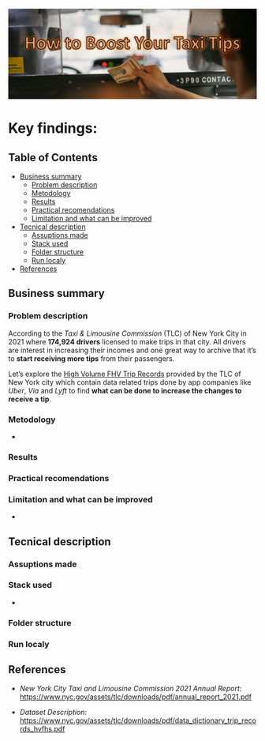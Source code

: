
![Picture by Tim Samuel](assets/banner.png)

# Key findings:

## Table of Contents

- [Business summary](#business-summary)
  - [Problem description](#problem-description)
  - [Metodology](#metodology)
  - [Results](#results)
  - [Practical recomendations](#practical-recomendations)
  - [Limitation and what can be
    improved](#limitation-and-what%20can-be-improved)
- [Tecnical description](#tecnical-description)
  - [Assuptions made](#assuptions-made)
  - [Stack used](#stack-used)
  - [Folder structure](#folder-structure)
  - [Run localy](#run-localy)
- [References](#references)

## Business summary

### Problem description

According to the *Taxi & Limousine Commission* (TLC) of New York City in
2021 where **174,924 drivers** licensed to make trips in that city. All
drivers are interest in increasing their incomes and one great way to
archive that it’s to **start receiving more tips** from their
passengers.

Let’s explore the [High Volume FHV Trip
Records](https://www.nyc.gov/site/tlc/about/tlc-trip-record-data.page)
provided by the TLC of New York city which contain data related trips
done by app companies like *Uber*, *Via* and *Lyft* to find **what can
be done to increase the changes to receive a tip**.

### Metodology

- 

### Results

### Practical recomendations

### Limitation and what can be improved

- 

## Tecnical description

### Assuptions made

### Stack used

- 

### Folder structure

### Run localy

## References

- *New York City Taxi and Limousine Commission 2021 Annual Report*:
  https://www.nyc.gov/assets/tlc/downloads/pdf/annual_report_2021.pdf

- *Dataset Description*: https://www.nyc.gov/assets/tlc/downloads/pdf/data_dictionary_trip_records_hvfhs.pdf
